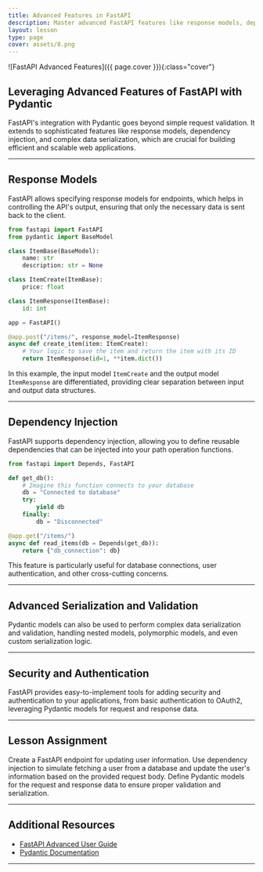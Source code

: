 ```yaml
---
title: Advanced Features in FastAPI
description: Master advanced FastAPI features like response models, dependency injection, and more, using Pydantic for robust web application development.
layout: lesson
type: page
cover: assets/8.png
---
```


![FastAPI Advanced Features]({{ page.cover }}){:class="cover"}

## Leveraging Advanced Features of FastAPI with Pydantic

FastAPI's integration with Pydantic goes beyond simple request validation. It extends to sophisticated features like response models, dependency injection, and complex data serialization, which are crucial for building efficient and scalable web applications.

---

## Response Models

FastAPI allows specifying response models for endpoints, which helps in controlling the API's output, ensuring that only the necessary data is sent back to the client.

```python
from fastapi import FastAPI
from pydantic import BaseModel

class ItemBase(BaseModel):
    name: str
    description: str = None

class ItemCreate(ItemBase):
    price: float

class ItemResponse(ItemBase):
    id: int

app = FastAPI()

@app.post("/items/", response_model=ItemResponse)
async def create_item(item: ItemCreate):
    # Your logic to save the item and return the item with its ID
    return ItemResponse(id=1, **item.dict())
```

In this example, the input model `ItemCreate` and the output model `ItemResponse` are differentiated, providing clear separation between input and output data structures.

---

## Dependency Injection

FastAPI supports dependency injection, allowing you to define reusable dependencies that can be injected into your path operation functions.

```python
from fastapi import Depends, FastAPI

def get_db():
    # Imagine this function connects to your database
    db = "Connected to database"
    try:
        yield db
    finally:
        db = "Disconnected"

@app.get("/items/")
async def read_items(db = Depends(get_db)):
    return {"db_connection": db}
```

This feature is particularly useful for database connections, user authentication, and other cross-cutting concerns.

---

## Advanced Serialization and Validation

Pydantic models can also be used to perform complex data serialization and validation, handling nested models, polymorphic models, and even custom serialization logic.

---

## Security and Authentication

FastAPI provides easy-to-implement tools for adding security and authentication to your applications, from basic authentication to OAuth2, leveraging Pydantic models for request and response data.

---

## Lesson Assignment

Create a FastAPI endpoint for updating user information. Use dependency injection to simulate fetching a user from a database and update the user's information based on the provided request body. Define Pydantic models for the request and response data to ensure proper validation and serialization.

---

## Additional Resources

- [FastAPI Advanced User Guide](https://fastapi.tiangolo.com/advanced/)
- [Pydantic Documentation](https://pydantic-docs.helpmanual.io/)

---
